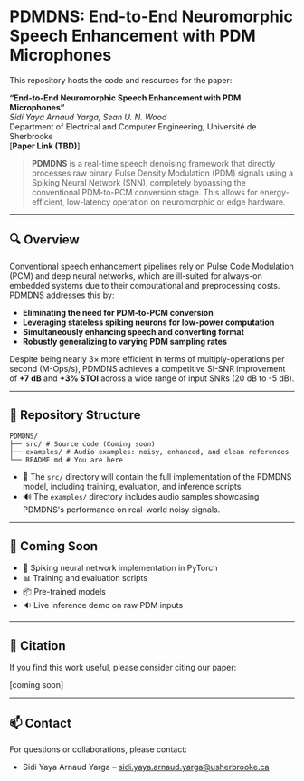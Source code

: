 # PDMDNS: End-to-End Neuromorphic Speech Enhancement with PDM Microphones

This repository hosts the code and resources for the paper:

**“End-to-End Neuromorphic Speech Enhancement with PDM Microphones”**  
*Sidi Yaya Arnaud Yarga, Sean U. N. Wood*  
Department of Electrical and Computer Engineering, Université de Sherbrooke  
[**Paper Link (TBD)**]

> **PDMDNS** is a real-time speech denoising framework that directly processes raw binary Pulse Density Modulation (PDM) signals using a Spiking Neural Network (SNN), completely bypassing the conventional PDM-to-PCM conversion stage. This allows for energy-efficient, low-latency operation on neuromorphic or edge hardware.

---

## 🔍 Overview

Conventional speech enhancement pipelines rely on Pulse Code Modulation (PCM) and deep neural networks, which are ill-suited for always-on embedded systems due to their computational and preprocessing costs. PDMDNS addresses this by:

- **Eliminating the need for PDM-to-PCM conversion**
- **Leveraging stateless spiking neurons for low-power computation**
- **Simultaneously enhancing speech and converting format**
- **Robustly generalizing to varying PDM sampling rates**

Despite being nearly 3× more efficient in terms of multiply-operations per second (M-Ops/s), PDMDNS achieves a competitive SI-SNR improvement of **+7 dB** and **+3% STOI** across a wide range of input SNRs (20 dB to -5 dB).

---

## 📁 Repository Structure
```
PDMDNS/
├── src/ # Source code (Coming soon)
├── examples/ # Audio examples: noisy, enhanced, and clean references
└── README.md # You are here
```


- 🔧 The `src/` directory will contain the full implementation of the PDMDNS model, including training, evaluation, and inference scripts.
- 🔊 The `examples/` directory includes audio samples showcasing PDMDNS's performance on real-world noisy signals.

---

## 🚀 Coming Soon

- 🧠 Spiking neural network implementation in PyTorch
- 📊 Training and evaluation scripts
- 📦 Pre-trained models
- 🔉 Live inference demo on raw PDM inputs

---

## 📎 Citation

If you find this work useful, please consider citing our paper:

[coming soon]

---

## 📫 Contact
For questions or collaborations, please contact:
- Sidi Yaya Arnaud Yarga – sidi.yaya.arnaud.yarga@usherbrooke.ca
